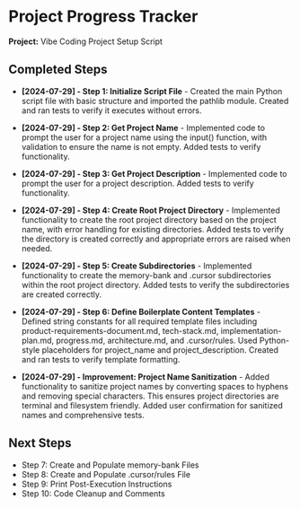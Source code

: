 # Project Progress Tracker

**Project:** Vibe Coding Project Setup Script

## Completed Steps

* **[2024-07-29] - Step 1: Initialize Script File** - Created the main Python script file with basic structure and imported the pathlib module. Created and ran tests to verify it executes without errors.

* **[2024-07-29] - Step 2: Get Project Name** - Implemented code to prompt the user for a project name using the input() function, with validation to ensure the name is not empty. Added tests to verify functionality.

* **[2024-07-29] - Step 3: Get Project Description** - Implemented code to prompt the user for a project description. Added tests to verify functionality.

* **[2024-07-29] - Step 4: Create Root Project Directory** - Implemented functionality to create the root project directory based on the project name, with error handling for existing directories. Added tests to verify the directory is created correctly and appropriate errors are raised when needed.

* **[2024-07-29] - Step 5: Create Subdirectories** - Implemented functionality to create the memory-bank and .cursor subdirectories within the root project directory. Added tests to verify the subdirectories are created correctly.

* **[2024-07-29] - Step 6: Define Boilerplate Content Templates** - Defined string constants for all required template files including product-requirements-document.md, tech-stack.md, implementation-plan.md, progress.md, architecture.md, and .cursor/rules. Used Python-style placeholders for project_name and project_description. Created and ran tests to verify template formatting.

* **[2024-07-29] - Improvement: Project Name Sanitization** - Added functionality to sanitize project names by converting spaces to hyphens and removing special characters. This ensures project directories are terminal and filesystem friendly. Added user confirmation for sanitized names and comprehensive tests.

## Next Steps

* Step 7: Create and Populate memory-bank Files
* Step 8: Create and Populate .cursor/rules File
* Step 9: Print Post-Execution Instructions
* Step 10: Code Cleanup and Comments 